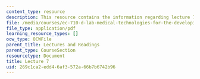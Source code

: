 ```yaml
---
content_type: resource
description: This resource contains the information regarding lecture 7.
file: /media/courses/ec-710-d-lab-medical-technologies-for-the-developing-world-spring-2010/269c1ca2edd46af3572a66b7b6742b96_MITEC_710S10_vaccines_OCW.pdf
file_type: application/pdf
learning_resource_types: []
ocw_type: OCWFile
parent_title: Lectures and Readings
parent_type: CourseSection
resourcetype: Document
title: Lecture 7
uid: 269c1ca2-edd4-6af3-572a-66b7b6742b96
---
```

